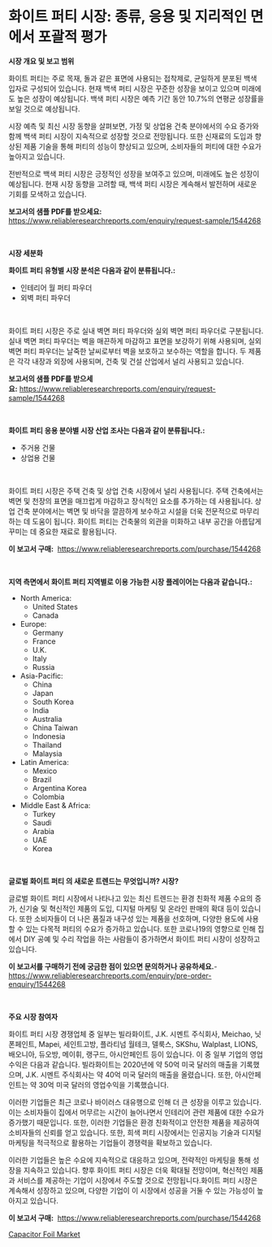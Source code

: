 <p><h1>화이트 퍼티 시장: 종류, 응용 및 지리적인 면에서 포괄적 평가</h1></p><p><strong>시장 개요 및 보고 범위</strong></p>
<p><p>화이트 퍼티는 주로 목재, 돌과 같은 표면에 사용되는 접착제로, 균일하게 분포된 백색 입자로 구성되어 있습니다. 현재 백색 퍼티 시장은 꾸준한 성장을 보이고 있으며 미래에도 높은 성장이 예상됩니다. 백색 퍼티 시장은 예측 기간 동안 10.7%의 연평균 성장률을 보일 것으로 예상됩니다. </p><p>시장 예측 및 최신 시장 동향을 살펴보면, 가정 및 상업용 건축 분야에서의 수요 증가와 함께 백색 퍼티 시장이 지속적으로 성장할 것으로 전망됩니다. 또한 신재료의 도입과 향상된 제품 기술을 통해 퍼티의 성능이 향상되고 있으며, 소비자들의 퍼티에 대한 수요가 높아지고 있습니다.</p><p>전반적으로 백색 퍼티 시장은 긍정적인 성장을 보여주고 있으며, 미래에도 높은 성장이 예상됩니다. 현재 시장 동향을 고려할 때, 백색 퍼티 시장은 계속해서 발전하며 새로운 기회를 모색하고 있습니다.</p></p>
<p><strong>보고서의 샘플 PDF를 받으세요:</strong> <a href="https://www.reliableresearchreports.com/enquiry/request-sample/1544268">https://www.reliableresearchreports.com/enquiry/request-sample/1544268</a></p>
<p>&nbsp;</p>
<p><strong>시장 세분화</strong></p>
<p><strong>화이트 퍼티 유형별 시장 분석은 다음과 같이 분류됩니다.:</strong></p>
<p><ul><li>인테리어 월 퍼티 파우더</li><li>외벽 퍼티 파우더</li></ul></p>
<p>&nbsp;</p>
<p><p>화이트 퍼티 시장은 주로 실내 벽면 퍼티 파우더와 실외 벽면 퍼티 파우더로 구분됩니다. 실내 벽면 퍼티 파우더는 벽을 매끈하게 마감하고 표면을 보강하기 위해 사용되며, 실외 벽면 퍼티 파우더는 날죽한 날씨로부터 벽을 보호하고 보수하는 역할을 합니다. 두 제품은 각각 내장과 외장에 사용되며, 건축 및 건설 산업에서 널리 사용되고 있습니다.</p></p>
<p><strong>보고서의 샘플 PDF를 받으세요:</strong>&nbsp;<a href="https://www.reliableresearchreports.com/enquiry/request-sample/1544268">https://www.reliableresearchreports.com/enquiry/request-sample/1544268</a></p>
<p>&nbsp;</p>
<p><strong> 화이트 퍼티 응용 분야별 시장 산업 조사는 다음과 같이 분류됩니다.:</strong></p>
<p><ul><li>주거용 건물</li><li>상업용 건물</li></ul></p>
<p>&nbsp;</p>
<p><p>화이트 퍼티 시장은 주택 건축 및 상업 건축 시장에서 널리 사용됩니다. 주택 건축에서는 벽면 및 천장의 표면을 매끄럽게 마감하고 장식적인 요소를 추가하는 데 사용됩니다. 상업 건축 분야에서는 벽면 및 바닥을 깔끔하게 보수하고 시설을 더욱 전문적으로 마무리하는 데 도움이 됩니다. 화이트 퍼티는 건축물의 외관을 미화하고 내부 공간을 아름답게 꾸미는 데 중요한 재료로 활용됩니다.</p></p>
<p><strong>이 보고서 구매:</strong>&nbsp; <a href="https://www.reliableresearchreports.com/purchase/1544268">https://www.reliableresearchreports.com/purchase/1544268</a></p>
<p>&nbsp;</p>
<p><strong>지역 측면에서 화이트 퍼티 지역별로 이용 가능한 시장 플레이어는 다음과 같습니다.:</strong></p>
<p><ul>
    <li>
        North America:
        <ul>
            <li>United States</li>
            <li>Canada</li>
        </ul>
    </li>
    <li>
        Europe:
        <ul>
            <li>Germany</li>
            <li>France</li>
            <li>U.K.</li>
            <li>Italy</li>
            <li>Russia</li>
        </ul>
    </li>
    <li>
        Asia-Pacific:
        <ul>
            <li>China</li>
            <li>Japan</li>
            <li>South Korea</li>
            <li>India</li>
            <li>Australia</li>
            <li>China Taiwan</li>
            <li>Indonesia</li>
            <li>Thailand</li>
            <li>Malaysia</li>
        </ul>
    </li>
    <li>
        Latin America:
        <ul>
            <li>Mexico</li>
            <li>Brazil</li>
            <li>Argentina Korea</li>
            <li>Colombia</li>
        </ul>
    </li>
    <li>
        Middle East & Africa:
        <ul>
            <li>Turkey</li>
            <li>Saudi</li>
            <li>Arabia</li>
            <li>UAE</li>
            <li>Korea</li>
        </ul>
    </li>
    </ul></p>
<p>&nbsp;</p>
<p><strong>글로벌 화이트 퍼티 의 새로운 트렌드는 무엇입니까? 시장?</strong></p>
<p><p>글로벌 화이트 퍼티 시장에서 나타나고 있는 최신 트렌드는 환경 친화적 제품 수요의 증가, 신기술 및 혁신적인 제품의 도입, 디지털 마케팅 및 온라인 판매의 확대 등이 있습니다. 또한 소비자들이 더 나은 품질과 내구성 있는 제품을 선호하며, 다양한 용도에 사용할 수 있는 다목적 퍼티의 수요가 증가하고 있습니다. 또한 코로나19의 영향으로 인해 집에서 DIY 공예 및 수리 작업을 하는 사람들이 증가하면서 화이트 퍼티 시장이 성장하고 있습니다.</p></p>
<p><strong>이 보고서를 구매하기 전에 궁금한 점이 있으면 문의하거나 공유하세요.</strong>- <a href="https://www.reliableresearchreports.com/enquiry/pre-order-enquiry/1544268">https://www.reliableresearchreports.com/enquiry/pre-order-enquiry/1544268</a></p>
<p>&nbsp;</p>
<p><strong>주요 시장 참여자</strong></p>
<p><p>화이트 퍼티 시장 경쟁업체 중 일부는 빌라화이트, J.K. 시멘트 주식회사, Meichao, 닛폰페인트, Mapei, 세인트고방, 플라티넘 월테크, 델룩스, SKShu, Walplast, LIONS, 배오니아, 듀오방, 메이휘, 랭구드, 아시안페인트 등이 있습니다. 이 중 일부 기업의 영업수익은 다음과 같습니다. 빌라화이트는 2020년에 약 50억 미국 달러의 매출을 기록했으며, J.K. 시멘트 주식회사는 약 40억 미국 달러의 매출을 올렸습니다. 또한, 아시안페인트는 약 30억 미국 달러의 영업수익을 기록했습니다.</p><p>이러한 기업들은 최근 코로나 바이러스 대유행으로 인해 더 큰 성장을 이루고 있습니다. 이는 소비자들이 집에서 머무르는 시간이 늘어나면서 인테리어 관련 제품에 대한 수요가 증가했기 때문입니다. 또한, 이러한 기업들은 환경 친화적이고 안전한 제품을 제공하여 소비자들의 신뢰를 얻고 있습니다. 또한, 희색 퍼티 시장에서는 인공지능 기술과 디지털 마케팅을 적극적으로 활용하는 기업들이 경쟁력을 확보하고 있습니다.</p><p>이러한 기업들은 높은 수요에 지속적으로 대응하고 있으며, 전략적인 마케팅을 통해 성장을 지속하고 있습니다. 향후 화이트 퍼티 시장은 더욱 확대될 전망이며, 혁신적인 제품과 서비스를 제공하는 기업이 시장에서 주도할 것으로 전망됩니다.화이트 퍼티 시장은 계속해서 성장하고 있으며, 다양한 기업이 이 시장에서 성공을 거둘 수 있는 가능성이 높아지고 있습니다.</p></p>
<p><strong>이 보고서 구매:</strong>&nbsp;&nbsp;<a href="https://www.reliableresearchreports.com/purchase/1544268">https://www.reliableresearchreports.com/purchase/1544268</a></p>
<p><p><a href="https://artistic-helicopter-ca9.notion.site/Capacitor-Foil-Market-Research-Report-Forecasted-for-Period-from-2024-2031-by-Market-Type-Market-679b9d97c71941ea853a07a3e9c6b2ed">Capacitor Foil Market</a></p></p>
